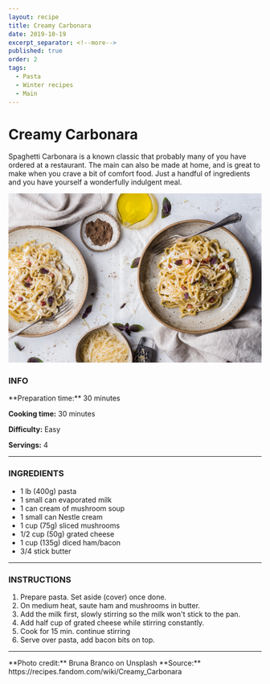 ```yaml
---
layout: recipe
title: Creamy Carbonara
date: 2019-10-19
excerpt_separator: <!--more-->
published: true
order: 2
tags:
  - Pasta
  - Winter recipes
  - Main
---
```


# Creamy Carbonara

Spaghetti Carbonara is a known classic that probably many of you have ordered at a restaurant. The main can also be made at home, and is great to make when you crave a bit of comfort food. Just a handful of ingredients and you have yourself a wonderfully indulgent meal.

<!--more-->

[![Pasta](/_uploads/pasta.jpg)](/_uploads/pasta.jpg)


### INFO
<div class="info">
**Preparation time:** 30 minutes

**Cooking time:** 30 minutes

**Difficulty:** Easy

**Servings:** 4
</div>
<hr>

### INGREDIENTS

- 1 lb (400g) pasta
- 1 small can evaporated milk
- 1 can cream of mushroom soup
- 1 small can Nestle cream
- 1 cup (75g) sliced mushrooms
- 1/2 cup (50g) grated cheese
- 1 cup (135g) diced ham/bacon
- 3/4 stick butter

<hr>

### INSTRUCTIONS

1.	Prepare pasta. Set aside (cover) once done.
2.	On medium heat, saute ham and mushrooms in butter.
3.	Add the milk first, slowly stirring so the milk won't stick to the pan.
4.	Add half cup of grated cheese while stirring constantly.
5.	Cook for 15 min. continue stirring
6.	Serve over pasta, add bacon bits on top.

<hr>
<div class="credits">
**Photo credit:** Bruna Branco on Unsplash
**Source:** https://recipes.fandom.com/wiki/Creamy_Carbonara
</div>
